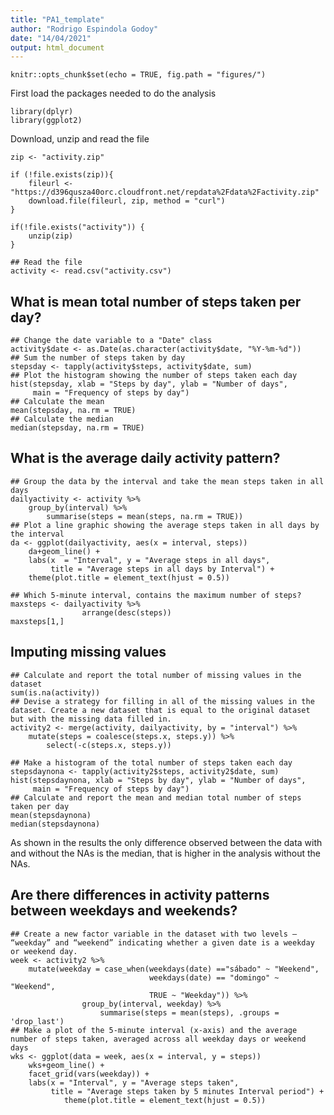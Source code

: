 ```yaml
---
title: "PA1_template"
author: "Rodrigo Espindola Godoy"
date: "14/04/2021"
output: html_document
---
```


```{r setup, include=FALSE}
knitr::opts_chunk$set(echo = TRUE, fig.path = "figures/")
```

First load the packages needed to do the analysis
```{r load packages, echo = FALSE}
library(dplyr)
library(ggplot2)
```

Download, unzip  and read the file
```{r download and unzip}
zip <- "activity.zip"

if (!file.exists(zip)){
    fileurl <- "https://d396qusza40orc.cloudfront.net/repdata%2Fdata%2Factivity.zip"
    download.file(fileurl, zip, method = "curl")
}        

if(!file.exists("activity")) {
    unzip(zip)
} 

## Read the file
activity <- read.csv("activity.csv")
```

## What is mean total number of steps taken per day?

```{r steps per day}
## Change the date variable to a "Date" class
activity$date <- as.Date(as.character(activity$date, "%Y-%m-%d"))
## Sum the number of steps taken by day
stepsday <- tapply(activity$steps, activity$date, sum)
## Plot the histogram showing the number of steps taken each day
hist(stepsday, xlab = "Steps by day", ylab = "Number of days",
     main = "Frequency of steps by day")
## Calculate the mean
mean(stepsday, na.rm = TRUE)
## Calculate the median
median(stepsday, na.rm = TRUE)
```

## What is the average daily activity pattern?
```{r average daily activity}
## Group the data by the interval and take the mean steps taken in all days
dailyactivity <- activity %>% 
    group_by(interval) %>%
        summarise(steps = mean(steps, na.rm = TRUE))
## Plot a line graphic showing the average steps taken in all days by the interval
da <- ggplot(dailyactivity, aes(x = interval, steps))
    da+geom_line() +
    labs(x  = "Interval", y = "Average steps in all days", 
         title = "Average steps in all days by Interval") +
    theme(plot.title = element_text(hjust = 0.5))

## Which 5-minute interval, contains the maximum number of steps? 
maxsteps <- dailyactivity %>% 
                arrange(desc(steps))
maxsteps[1,]
```
## Imputing missing values
```{r missing values}
## Calculate and report the total number of missing values in the dataset
sum(is.na(activity))
## Devise a strategy for filling in all of the missing values in the dataset. Create a new dataset that is equal to the original dataset but with the missing data filled in.
activity2 <- merge(activity, dailyactivity, by = "interval") %>% 
    mutate(steps = coalesce(steps.x, steps.y)) %>%
        select(-c(steps.x, steps.y))

## Make a histogram of the total number of steps taken each day 
stepsdaynona <- tapply(activity2$steps, activity2$date, sum)
hist(stepsdaynona, xlab = "Steps by day", ylab = "Number of days",
     main = "Frequency of steps by day")
## Calculate and report the mean and median total number of steps taken per day
mean(stepsdaynona)
median(stepsdaynona)
```
As shown in the results the only difference observed between the data with and without the NAs is the median, that is higher in the analysis without the NAs. 

## Are there differences in activity patterns between weekdays and weekends?
```{r weekdays}
## Create a new factor variable in the dataset with two levels – “weekday” and “weekend” indicating whether a given date is a weekday or weekend day.
week <- activity2 %>%  
    mutate(weekday = case_when(weekdays(date) =="sábado" ~ "Weekend", 
                               weekdays(date) == "domingo" ~ "Weekend",
                               TRUE ~ "Weekday")) %>%
                group_by(interval, weekday) %>%
                    summarise(steps = mean(steps), .groups = 'drop_last')
## Make a plot of the 5-minute interval (x-axis) and the average number of steps taken, averaged across all weekday days or weekend days
wks <- ggplot(data = week, aes(x = interval, y = steps))
    wks+geom_line() +
    facet_grid(vars(weekday)) +
    labs(x = "Interval", y = "Average steps taken", 
         title = "Average steps taken by 5 minutes Interval period") +
            theme(plot.title = element_text(hjust = 0.5))
```
